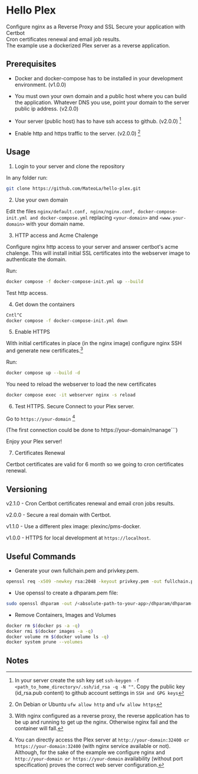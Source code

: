 # Hello Plex

Configure nginx as a Reverse Proxy and SSL Secure your application with Certbot <br>
Cron certificates renewal and email job results. <br>
The example use a dockerized Plex server as a reverse application.

## Prerequisites

* Docker and docker-compose has to be installed in your development environment.  (v1.0.0)

* You must own your own domain and a public host where you can build the application. Whatever DNS you use, point your domain to the server public ip address.  (v2.0.0)

* Your server (public host) has to have ssh access to github. (v2.0.0) [^Nt1]

* Enable http and https traffic to the server.  (v2.0.0) [^Nt12]

## Usage

1) Login to your server and clone the repository 

In any folder run:

```bash
git clone https://github.com/MateoLa/hello-plex.git
```

2) Use your own domain

Edit the files ```nginx/default.conf, nginx/nginx.conf, docker-compose-init.yml and docker-compose.yml``` replacing ```<your-domain>``` and ```<www.your-domain>``` with your domain name.

3) HTTP access and Acme Chalenge

Configure nginx http access to your server and answer certbot's acme chalenge. This will install initial SSL certificates into the webserver image to authenticate the domain. 

Run:

```bash
docker compose -f docker-compose-init.yml up --build
```

Test http access.

4) Get down the containers

```bash
Cntl^C
docker compose -f docker-compose-init.yml down
```

5) Enable HTTPS 

With initial certificates in place (in the nginx image) configure nginx SSH and generate new certificates.[^Nt2]

Run:

```bash
docker compose up --build -d 
```

You need to reload the webserver to load the new certificates

```bash
docker compose exec -it webserver nginx -s reload
```

6) Test HTTPS. Secure Connect to your Plex server. 

Go to ```https://your-domain``` [^Nt3]

(The first connection could be done to https://your-domain/manage```)

Enjoy your Plex server!

7) Certificates Renewal

Certbot certificates are valid for 6 month so we going to cron certificates renewal.

## Versioning

v2.1.0 - Cron Certbot certificates renewal and email cron jobs results.

v2.0.0 - Secure a real domain with Certbot.

v1.1.0 - Use a different plex image: plexinc/pms-docker.

v1.0.0 - HTTPS for local development at ```https://localhost```.

## Useful Commands

* Generate your own fullchain.pem and privkey.pem.
```sh
openssl req -x509 -newkey rsa:2048 -keyout privkey.pem -out fullchain.pem -sha256 -days 3650 -nodes -subj "/C=XX/ST=stateName/L=cityName/O=companyName/OU=companySectionName/CN=Hostname"
```

* Use openssl to create a dhparam.pem file:
```sh
sudo openssl dhparam -out /<absolute-path-to-your-app>/dhparam/dhparam-2048.pem 2048
```

* Remove Containers, Images and Volumes
```sh
docker rm $(docker ps -a -q)
docker rmi $(docker images -a -q)
docker volume rm $(docker volume ls -q)
docker system prune --volumes
```

## Notes

[^Nt1]: In your server create the ssh key set ```ssh-keygen -f <path_to_home_directory>/.ssh/id_rsa -q -N ""```. Copy the public key (id_rsa.pub content) to github account settings in ```SSH and GPG keys```

[^Nt12]: On Debian or Ubuntu ```ufw allow http``` and ```ufw allow https```

[^Nt2]: With nginx configured as a reverse proxy, the reverse application has to be up and running to get up the nginx. Otherwise nginx fail and the container will fall.

[^Nt3]: You can directly access the Plex server at ```http://your-domain:32400 or https://your-domain:32400``` (with nginx service available or not). Although, for the sake of the example we configure nginx and ```http://your-domain or https://your-domain``` availability (without port specification) proves the correct web server configuration.
